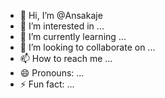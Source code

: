 - 👋 Hi, I’m @Ansakaje
- 👀 I’m interested in ...
- 🌱 I’m currently learning ...
- 💞️ I’m looking to collaborate on ...
- 📫 How to reach me ...
- 😄 Pronouns: ...
- ⚡ Fun fact: ...

<!---
Ansakaje/Ansakaje is a ✨ special ✨ repository because its `README.md` (this file) appears on your GitHub profile.
You can click the Preview link to take a look at your changes.
--->
